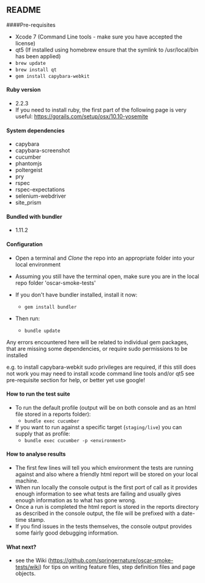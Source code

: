 ## README
####Pre-requisites

* Xcode 7 (Command Line tools - make sure you have accepted the license)
* qt5 (If installed using homebrew ensure that the symlink to /usr/local/bin has been applied)
 * `brew update`
 * `brew install qt`
 * `gem install capybara-webkit`

#### Ruby version
* 2.2.3
 * If you need to install ruby, the first part of the following page is very useful: https://gorails.com/setup/osx/10.10-yosemite

#### System dependencies
* capybara
* capybara-screenshot
* cucumber
* phantomjs
* poltergeist
* pry
* rspec
* rspec-expectations
* selenium-webdriver
* site_prism

#### Bundled with bundler
* 1.11.2

#### Configuration
* Open a terminal and *Clone* the repo into an appropriate folder into your local environment
* Assuming you still have the terminal open, make sure you are in the local repo folder 'oscar-smoke-tests'
* If you don't have bundler installed, install it now: 
  * `gem install bundler`
  
* Then run:  
   * `bundle update`

Any errors encountered here will be related to individual gem packages, that are missing some dependencies, or require sudo permissions to be installed

  e.g. to install capybara-webkit sudo privileges are required, if this still does not work 
  you may need to install xcode command line tools and/or qt5 see pre-requisite section for 
  help, or better yet use google!

#### How to run the test suite
* To run the default profile (output will be on both console and as an html file stored in a reports folder):
   * `bundle exec cucumber`
* If you want to run against a specific target (`staging/live`) you can supply that as profile:
   * `bundle exec cucumber -p <environment>`

#### How to analyse results
* The first few lines will tell you which environment the tests are running against and also where a friendly html report will be stored on your local machine.
* When run locally the console output is the first port of call as it provides enough information to see what tests are failing and usually gives enough information as to what has gone wrong.
* Once a run is completed the html report is stored in the reports directory as described in the console output, the file will be prefixed with a date-time stamp.
* If you find issues in the tests themselves, the console output provides some fairly good debugging information.

#### What next?
* see the Wiki (https://github.com/springernature/oscar-smoke-tests/wiki) for tips on writing feature files, step definition files and page objects.
